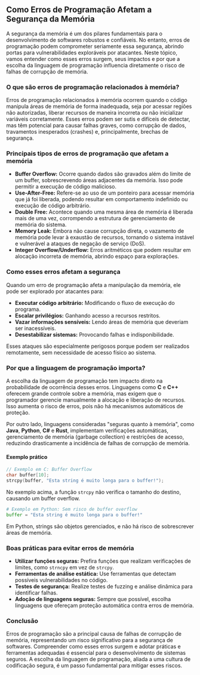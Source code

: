 ## Como Erros de Programação Afetam a Segurança da Memória

A segurança da memória é um dos pilares fundamentais para o desenvolvimento de softwares robustos e confiáveis. No entanto, erros de programação podem comprometer seriamente essa segurança, abrindo portas para vulnerabilidades exploráveis por atacantes. Neste tópico, vamos entender como esses erros surgem, seus impactos e por que a escolha da linguagem de programação influencia diretamente o risco de falhas de corrupção de memória.

### O que são erros de programação relacionados à memória?

Erros de programação relacionados à memória ocorrem quando o código manipula áreas de memória de forma inadequada, seja por acessar regiões não autorizadas, liberar recursos de maneira incorreta ou não inicializar variáveis corretamente. Esses erros podem ser sutis e difíceis de detectar, mas têm potencial para causar falhas graves, como corrupção de dados, travamentos inesperados (crashes) e, principalmente, brechas de segurança.

### Principais tipos de erros de programação que afetam a memória

- **Buffer Overflow:** Ocorre quando dados são gravados além do limite de um buffer, sobrescrevendo áreas adjacentes da memória. Isso pode permitir a execução de código malicioso.
- **Use-After-Free:** Refere-se ao uso de um ponteiro para acessar memória que já foi liberada, podendo resultar em comportamento indefinido ou execução de código arbitrário.
- **Double Free:** Acontece quando uma mesma área de memória é liberada mais de uma vez, corrompendo a estrutura de gerenciamento de memória do sistema.
- **Memory Leak:** Embora não cause corrupção direta, o vazamento de memória pode levar à exaustão de recursos, tornando o sistema instável e vulnerável a ataques de negação de serviço (DoS).
- **Integer Overflow/Underflow:** Erros aritméticos que podem resultar em alocação incorreta de memória, abrindo espaço para explorações.

### Como esses erros afetam a segurança

Quando um erro de programação afeta a manipulação da memória, ele pode ser explorado por atacantes para:

- **Executar código arbitrário:** Modificando o fluxo de execução do programa.
- **Escalar privilégios:** Ganhando acesso a recursos restritos.
- **Vazar informações sensíveis:** Lendo áreas de memória que deveriam ser inacessíveis.
- **Desestabilizar sistemas:** Provocando falhas e indisponibilidade.

Esses ataques são especialmente perigosos porque podem ser realizados remotamente, sem necessidade de acesso físico ao sistema.

### Por que a linguagem de programação importa?

A escolha da linguagem de programação tem impacto direto na probabilidade de ocorrência desses erros. Linguagens como **C** e **C++** oferecem grande controle sobre a memória, mas exigem que o programador gerencie manualmente a alocação e liberação de recursos. Isso aumenta o risco de erros, pois não há mecanismos automáticos de proteção.

Por outro lado, linguagens consideradas "seguras quanto à memória", como **Java**, **Python**, **C#** e **Rust**, implementam verificações automáticas, gerenciamento de memória (garbage collection) e restrições de acesso, reduzindo drasticamente a incidência de falhas de corrupção de memória.

#### Exemplo prático

```c
// Exemplo em C: Buffer Overflow
char buffer[10];
strcpy(buffer, "Esta string é muito longa para o buffer!");
```
No exemplo acima, a função `strcpy` não verifica o tamanho do destino, causando um buffer overflow.

```python
# Exemplo em Python: Sem risco de buffer overflow
buffer = "Esta string é muito longa para o buffer!"
```
Em Python, strings são objetos gerenciados, e não há risco de sobrescrever áreas de memória.

### Boas práticas para evitar erros de memória

- **Utilizar funções seguras:** Prefira funções que realizam verificações de limites, como `strncpy` em vez de `strcpy`.
- **Ferramentas de análise estática:** Use ferramentas que detectam possíveis vulnerabilidades no código.
- **Testes de segurança:** Realize testes de fuzzing e análise dinâmica para identificar falhas.
- **Adoção de linguagens seguras:** Sempre que possível, escolha linguagens que ofereçam proteção automática contra erros de memória.

### Conclusão

Erros de programação são a principal causa de falhas de corrupção de memória, representando um risco significativo para a segurança de softwares. Compreender como esses erros surgem e adotar práticas e ferramentas adequadas é essencial para o desenvolvimento de sistemas seguros. A escolha da linguagem de programação, aliada a uma cultura de codificação segura, é um passo fundamental para mitigar esses riscos.
